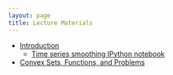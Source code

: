 ```yaml
---
layout: page
title: Lecture Materials
---
```


- [Introduction](https://github.com/icme/cme252-optimization/blob/master/lectures/intro/intro.pdf)
    - [Time series smoothing IPython notebook](http://nbviewer.ipython.org/github/icme/cme252-optimization/blob/master/lectures/intro/smooth.ipynb)
- [Convex Sets, Functions, and Problems](https://github.com/icme/cme252-optimization/raw/master/lectures/convexity/convexity.pdf)
